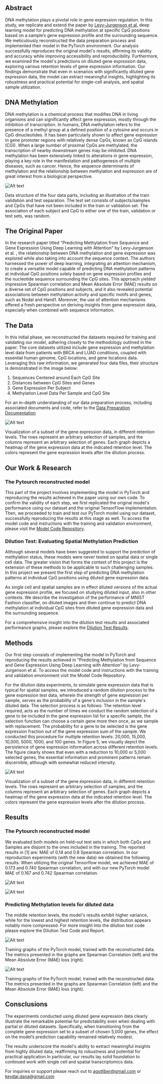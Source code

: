 ## Abstract

DNA methylation plays a pivotal role in gene expression regulation. In this study, we replicate and extend the paper by [Levy-Jurgenson et al.](https://link.springer.com/chapter/10.1007/978-3-030-18174-1_13) deep learning model for predicting DNA methylation at specific CpG positions based on a sample’s gene expression profile and the surrounding sequence. We meticulously reconstructed the data preparation process and implemented their model in the PyTorch environment. Our analysis successfully reproduces the original model's results, affirming its validity and accuracy while improving accessibility and reproducibility. Furthermore, we examined the model's predictions on diluted gene expression data, exploring various retention levels of gene expression information. Our findings demonstrate that even in scenarios with significantly diluted gene expression data, the model can extract meaningful insights, highlighting its robustness and practical potential for single-cell analysis, and spatial sample utilization.

## DNA Methylation

DNA methylation is a chemical process that modifies DNA in living organisms and can significantly affect gene expression, mostly through the inhibition of transcription. In humans, DNA methylation refers to the presence of a methyl group at a defined position of a cytosine and occurs in CpG dinucleotides. It has been particularly shown to affect gene expression in gene promoter regions with relatively dense CpGs, known as CpG islands (CGI). When a large number of proximal CpGs are methylated, the transcription of nearby downstream genes may be inhibited. 
DNA methylation has been extensively linked to alterations in gene expression, playing a key role in the manifestation and pathogenesis of multiple diseases, such as cancer. Hence, the sequence determinants of methylation and the relationship between methylation and expression are of great interest from a biological perspective.

![Alt text](./assets/01.png)

Data structure of the four data parts, including an illustration of the train validation and test separation. The test set consists of subjects/samples and CpGs that have not been included in the train or validation set. The association of each subject and CpG to either one of the train, validation or test sets, was random.

## The Original Paper
In the research paper titled "Predicting Methylation from Sequence and Gene Expression Using Deep Learning with Attention" by Levy-Jurgenson et al. , the relationship between DNA methylation and gene expression was explored while also taking into account the sequence context. The authors harnessed the power of deep learning, integrating an attention mechanism, to create a versatile model capable of predicting DNA methylation patterns at individual CpG positions solely based on gene expression profiles and the nucleotide sequence surrounding the CpG sites. This approach yielded impressive Spearman correlation and Mean Absolute Error (MAE) results on a diverse set of CpG positions and subjects, and it also revealed potential associations between methylation activity and specific motifs and genes, such as Nodal and Hand1. Moreover, the use of attention mechanisms offered a fresh perspective on deriving insights from gene expression data, especially when combined with sequence information.

## The Data
In this initial phase, we reconstructed the datasets required for training and validating our model, adhering closely to the methodology outlined in the paper. The core datasets utilized include gene expression and methylation level data from patients with BRCA and LUAD conditions, coupled with essential human genome, CpG locations, and gene locations data.
Leveraging this raw information, we generated four data files, their structure is demonstrated in the image below: 

1. Sequences Centered around Each CpG Site
2. Distances between CpG Sites and Genes
3. Gene Expression Per Subject
4. Methylation Level Data Per Sample and CpG Site

For an in-depth understanding of our data preparation process, including associated documents and code, refer to the  [Data Preparation Documentation](https://github.com/YakhiniGroup/Spatial_DNA_Methylation_AD/blob/5d06821a9bbe25b9780be3cef9ba480a5991fd5a/docs/CH3%20Data%20Preparation%20Documentation.pdf)

![Alt text](./assets/02.png)

Visualization of a subset of the gene expression data, in different retention levels. The rows represent an arbitrary selection of samples, and the columns represent an arbitrary selection of genes. Each graph depicts a heatmap of the gene expression data at the indicated retention level. The colors represent the gene expression levels after the dilution process.

## Our Work & Research

### The Pytourch reconstructed model

This part of the project involves implementing the model in PyTorch and reproducing the results achieved in the paper using our own code. 
To confirm the validity of each step, we first replicated the original model's performance using our dataset and the original TensorFlow implementation.
Then, we proceeded to train and test our PyTorch model using our dataset, successfully reproducing the results at this stage as well.
To access the model code and instructions with the training and validation environment, please visit the [Model Code Repository](https://github.com/YakhiniGroup/Spatial_DNA_Methylation_AD/tree/5d06821a9bbe25b9780be3cef9ba480a5991fd5a/src).

### Dilution Test: Evaluating Spatial Methylation Prediction

Although several models have been suggested to support the prediction of methylation status, these models were never tested on spatial data or single cell data. The greater vision that forms the context of this project is the extension of these methods to be applicable to such challenging samples. In this project we present the first step of predicting DNA methylation patterns at individual CpG positions using diluted gene expression data. 

As single cell and spatial samples are in effect diluted versions of the actual gene expression profile, we focused on studying diluted input, also in other contexts. We describe the investigation of the performance of MNIST Fashion classifier, on diluted images and then continue to predict DNA methylation at individual CpG sites from diluted gene expression data and the surrounding sequence.

For a comprehensive insight into the dilution test results and associated performance graphs, please explore the [Dilution Test Results](https://github.com/YakhiniGroup/Spatial_DNA_Methylation_AD/blob/5d06821a9bbe25b9780be3cef9ba480a5991fd5a/docs/Predicting%20DNA%20Methylation%20at%20individual%20CpG%20sites%20from%20diluted%20gene%20expression%20data%20and%20site%20context.pdf).

## Methods

Our first step consists of implementing the model in PyTorch and reproducing the results achieved in "Predicting Methylation from Sequence and Gene Expression Using Deep Learning with Attention" by Levy-Jurgenson et al. To access the model code and instructions with the training and validation environment visit the Model Code Repository.

For the dilution data experiments, to simulate gene expression data that is typical for spatial samples, we introduced a random dilution process to the gene expression test data, wherein the strength of gene expression per sample, serves as the probability of a gene's inclusion in the sample's diluted data. The selection process is as follows: The retention level required, acts as the number of times we conduct the random selection of a gene to be included in the gene expression list for a specific sample, the selection function can choose a certain gene more then once, as we sample with replacement. The probability for a gene to be selected is the gene expression fraction out of the gene expression sum of the sample. We conducted this procedure for multiple retention levels: 20,000, 15,000, 10,000, 5000, 1000, and 100 genes. In Figure 5, we visually depict the persistence of gene expression information across different retention levels. The figure clearly shows that even with a reduction to 10,000 or 5,000 selected genes, the essential information and prominent patterns remain discernible, although with somewhat reduced intensity. 

![Alt text](./assets/03.png)

Visualization of a subset of the gene expression data, in different retention levels. The rows represent an arbitrary selection of samples, and the columns represent an arbitrary selection of genes. Each graph depicts a heatmap of the gene expression data at the indicated retention level. The colors represent the gene expression levels after the dilution process.

## Results

### The Pytourch reconstructed model

We evaluated both models on held-out test sets in which both CpGs and Samples are disjoint to the ones included in the training. The reported results in [1] are: MAE of 0.14 and 0.8 Spearman correlation. In our reproduction experiments (with the new data) we obtained the following results. When utilizing the original Tensorflow model, we achieved MAE of 0.173 and 0.740 Spearman correlation, and with our new PyTorch model MAE of 0.167 and 0.742 Spearman correlation.

![Alt text](./assets/04.png)

![Alt text](./assets/05.png)

### Predicting Methylation levels for diluted data

The middle retention levels, the model's results exhibit higher variance, while for the lowest and highest retention levels, the distribution appears notably more compressed. For more insight into the dilution test code please explore the Dilution Test Code and Report. 

![Alt text](./assets/06.png)

Training graphs of the PyTorch model, trained with the reconstructed data. The metrics presented in the graphs are Spearman Correlation (left) and the Mean Absolute Error (MAE) loss (right).

![Alt text](./assets/07.png)

Training graphs of the PyTorch model, trained with the reconstructed data. The metrics presented in the graphs are Spearman Correlation (left) and the Mean Absolute Error (MAE) loss (right).

## Consclusions
The experiments conducted using diluted gene expression data clearly illustrate the remarkable potential for predictability even when dealing with partial or diluted datasets. Specifically, when transitioning from the complete gene expression set to a subset of chosen 5,000 genes, the effect on the model’s prediction capability remained relatively modest.

The results underscore the model's ability to extract meaningful insights from highly diluted data, reaffirming its robustness and potential for practical application.In particular, our results lay solid foundation to continued work with single cell and spatial transcriptomics data.


For inquiries or support please reach out to agotliber@gmail.com or keydar.dana@gmail.com
